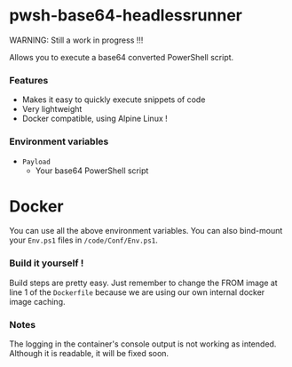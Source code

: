 
# pwsh-base64-headlessrunner
WARNING: Still a work in progress !!!

Allows you to execute a base64 converted PowerShell script.

### Features
- Makes it easy to quickly execute snippets of code
- Very lightweight
- Docker compatible, using Alpine Linux !

### Environment variables

- ```Payload```
	- Your base64 PowerShell script

# Docker

You can use all the above environment variables. You can also bind-mount your ```Env.ps1``` files in ```/code/Conf/Env.ps1```.

### Build it yourself !
Build steps are pretty easy. Just remember to change the FROM image at line 1 of the ```Dockerfile``` because we are using our own internal docker image caching.

### Notes
The logging in the container's console output is not working as intended. Although it is readable, it will be fixed soon.
